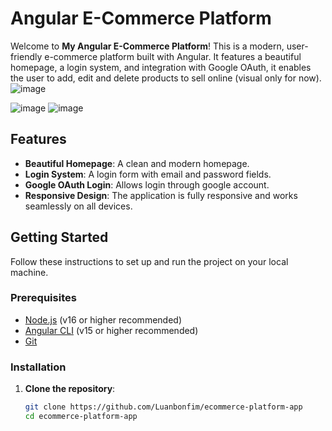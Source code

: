 # Angular E-Commerce Platform

Welcome to **My Angular E-Commerce Platform**! This is a modern, user-friendly e-commerce platform built with Angular. It features a beautiful homepage, a login system, and integration with Google OAuth, it enables the user to add, edit and delete products to sell online (visual only for now).
![image](https://github.com/user-attachments/assets/c1ba475f-04bf-45a6-aa27-323ffafaed2b)

![image](https://github.com/user-attachments/assets/1a20be9a-b435-4ef8-b6f6-e2353207748e)
![image](https://github.com/user-attachments/assets/b8ff9c0b-ded4-4b9c-8755-a2235510d974)



## Features

- **Beautiful Homepage**: A clean and modern homepage.
- **Login System**: A login form with email and password fields.
- **Google OAuth Login**: Allows login through google account.
- **Responsive Design**: The application is fully responsive and works seamlessly on all devices.


## Getting Started

Follow these instructions to set up and run the project on your local machine.

### Prerequisites

- [Node.js](https://nodejs.org/) (v16 or higher recommended)
- [Angular CLI](https://angular.io/cli) (v15 or higher recommended)
- [Git](https://git-scm.com/)

### Installation

1. **Clone the repository**:
   ```bash
   git clone https://github.com/Luanbonfim/ecommerce-platform-app
   cd ecommerce-platform-app
